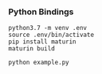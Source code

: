 ### Python Bindings

```
python3.7 -m venv .env
source .env/bin/activate
pip install maturin
maturin build

python example.py
```
